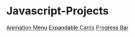 # Javascript-Projects
<a href="https://banugungor.github.io/Javascript-Projects/Animation%20Menu/" rel="nofollow">Animation Menu</a>
<a href="https://banugungor.github.io/Javascript-Projects/Expandable%20Cards/" rel="nofollow">Expandable Cards</a>
<a href="https://banugungor.github.io/Javascript-Projects/Progress%20Bar/" rel="nofollow">Progress Bar</a>
